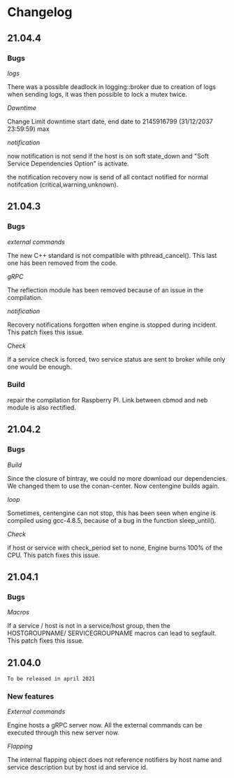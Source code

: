 # Changelog

## 21.04.4

### Bugs

*logs*

There was a possible deadlock in logging::broker due to creation of logs when
sending logs, it was then possible to lock a mutex twice.

*Downtime*

Change Limit downtime start date, end date to 2145916799 (31/12/2037 23:59:59) max

*notification*

now notification is not send if the host is on soft state_down and "Soft Service Dependencies Option" is activate.

the notification recovery now is send of all contact notified for normal notifcation (critical,warning,unknown).

## 21.04.3

### Bugs

*external commands*

The new C++ standard is not compatible with pthread\_cancel(). This last one has
been removed from the code.

*gRPC*

The reflection module has been removed because of an issue in the compilation.

*notification*

Recovery notifications forgotten when engine is stopped during incident.
This patch fixes this issue.

*Check*

If a service check is forced, two service status are sent to broker while only
one would be enough.

### Build

repair the compilation for Raspberry PI. Link between cbmod and neb module is
also rectified.

## 21.04.2

### Bugs

*Build*

Since the closure of bintray, we could no more download our dependencies. We
changed them to use the conan-center. Now centengine builds again.

*loop*

Sometimes, centengine can not stop, this has been seen when engine is compiled
using gcc-4.8.5, because of a bug in the function sleep\_until().

*Check*

if host or service with check_period set to none, Engine burns 100% of the CPU.
This patch fixes this issue.

## 21.04.1

### Bugs

*Macros*

If a service / host is not in a service/host group, then the HOSTGROUPNAME/
SERVICEGROUPNAME macros can lead to segfault. This patch fixes this issue.

## 21.04.0

`To be released in april 2021`

### New features

*External commands*

Engine hosts a gRPC server now. All the external commands can be executed
through this new server now.

*Flapping*

The internal flapping object does not reference notifiers by host name and
service description but by host id and service id.
